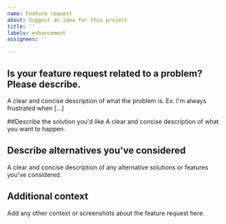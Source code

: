 ```yaml
---
name: Feature request
about: Suggest an idea for this project
title: ''
labels: enhancement
assignees: ''

---
```


## Is your feature request related to a problem? Please describe.
A clear and concise description of what the problem is. Ex. I'm always frustrated when [...]


##Describe the solution you'd like
A clear and concise description of what you want to happen.


## Describe alternatives you've considered
A clear and concise description of any alternative solutions or features you've considered.


## Additional context
Add any other context or screenshots about the feature request here.
